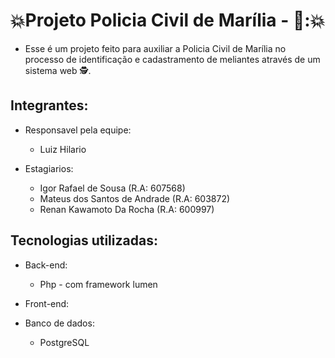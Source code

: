 # :boom:Projeto Policia Civil de Marília - :police_officer:::boom:

- Esse é um projeto feito para auxiliar a Policia Civil de Marília no processo de identificação e cadastramento de meliantes através de um sistema web :detective:.

## Integrantes:

- Responsavel pela equipe:
  - Luiz Hilario

- Estagiarios:
  - Igor Rafael de Sousa (R.A: 607568)
  - Mateus dos Santos de Andrade (R.A: 603872)
  - Renan Kawamoto Da Rocha (R.A: 600997)

## Tecnologias utilizadas: 

- Back-end:
  - Php - com framework lumen

- Front-end:

- Banco de dados:
  - PostgreSQL
  
